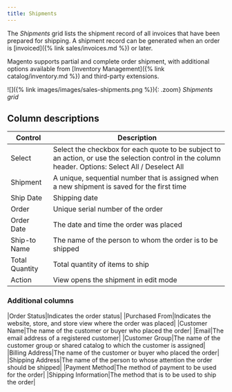 ```yaml
---
title: Shipments
---
```


The _Shipments_ grid lists the shipment record of all invoices that have been prepared for shipping. A shipment record can be generated when an order is [invoiced]({% link sales/invoices.md %}) or later.

Magento supports partial and complete order shipment, with additional options available from [Inventory Management]({% link catalog/inventory.md %}) and third-party extensions.

![]({% link images/images/sales-shipments.png %}){: .zoom}
_Shipments grid_

## Column descriptions

|Control|Description|
|--- |--- |
|Select|Select the checkbox for each quote to be subject to an action, or use the selection control in the column header. Options: Select All / Deselect All|
|Shipment|A unique, sequential number that is assigned when a new shipment is saved for the first time|
|Ship Date|Shipping date|
|Order|Unique serial number of the order|
|Order Date|The date and time the order was placed|
|Ship-to Name|The name of the person to whom the order is to be shipped|
|Total Quantity|Total quantity of items to ship|
|Action|View opens the shipment in edit mode|

### Additional columns

|Order Status|Indicates the order status|
|Purchased From|Indicates the website, store, and store view where the order was placed|
|Customer Name|The name of the customer or buyer who placed the order|
|Email|The email address of a registered customer|
|Customer Group|The name of the customer group or shared catalog to which the customer is assigned|
|Billing Address|The name of the customer or buyer who placed the order|
|Shipping Address|The name of the person to whose attention the order should be shipped|
|Payment Method|The method of payment to be used for the order|
|Shipping Information|The method that is to be used to ship the order|
